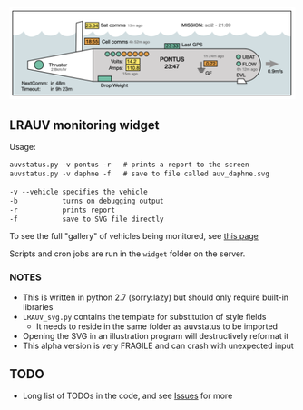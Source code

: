 ![Widget Preview](./auv_widget.png)

## LRAUV monitoring widget

Usage:

    auvstatus.py -v pontus -r   # prints a report to the screen
    auvstatus.py -v daphne -f   # save to file called auv_daphne.svg

    -v --vehicle specifies the vehicle
    -b           turns on debugging output
    -r           prints report
    -f           save to SVG file directly

To see the full "gallery" of vehicles being monitored, see [this page](https://okeanids.mbari.org/widget/)

Scripts and cron jobs are run in the `widget` folder on the server.

### NOTES

  * This is written in python 2.7 (sorry:lazy) but should only require built-in libraries
  * `LRAUV_svg.py` contains the template for substitution of style fields
    - It needs to reside in the same folder as auvstatus to be imported
  * Opening the SVG in an illustration program will destructively reformat it 
  * This alpha version is very FRAGILE and can crash with unexpected input

## TODO

  * Long list of TODOs in the code, and see [Issues](https://bitbucket.org/beroe/auvstatus/issues?status=new&status=open) for more

